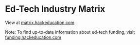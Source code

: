 Ed-Tech Industry Matrix
========

View at [matrix.hackeducation.com](http://matrix.hackeducation.com)

Note: To find up-to-date information about ed-tech funding, visit [funding.hackeducation.com](http://funding.hackeducation.com)